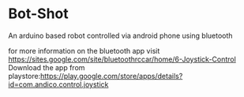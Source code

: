 # Bot-Shot
An arduino based robot controlled via android phone using bluetooth

for more information on the bluetooth app visit https://sites.google.com/site/bluetoothrccar/home/6-Joystick-Control 
Download the app from playstore:https://play.google.com/store/apps/details?id=com.andico.control.joystick